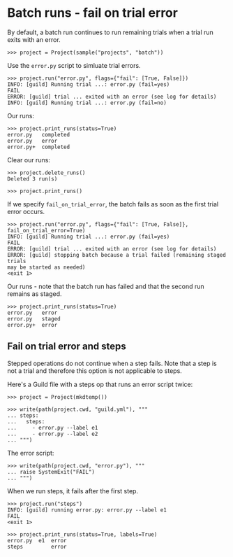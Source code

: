 # Batch runs - fail on trial error

By default, a batch run continues to run remaining trials when a trial
run exits with an error.

    >>> project = Project(sample("projects", "batch"))

Use the `error.py` script to simluate trial errors.

    >>> project.run("error.py", flags={"fail": [True, False]})
    INFO: [guild] Running trial ...: error.py (fail=yes)
    FAIL
    ERROR: [guild] trial ... exited with an error (see log for details)
    INFO: [guild] Running trial ...: error.py (fail=no)

Our runs:

    >>> project.print_runs(status=True)
    error.py   completed
    error.py   error
    error.py+  completed

Clear our runs:

    >>> project.delete_runs()
    Deleted 3 run(s)

    >>> project.print_runs()

If we specify `fail_on_trial_error`, the batch fails as soon as the
first trial error occurs.

    >>> project.run("error.py", flags={"fail": [True, False]}, fail_on_trial_error=True)
    INFO: [guild] Running trial ...: error.py (fail=yes)
    FAIL
    ERROR: [guild] trial ... exited with an error (see log for details)
    ERROR: [guild] stopping batch because a trial failed (remaining staged trials
    may be started as needed)
    <exit 1>

Our runs - note that the batch run has failed and that the second run
remains as staged.

    >>> project.print_runs(status=True)
    error.py   error
    error.py   staged
    error.py+  error

## Fail on trial error and steps

Stepped operations do not continue when a step fails. Note that a step
is not a trial and therefore this option is not applicable to steps.

Here's a Guild file with a steps op that runs an error script twice:

    >>> project = Project(mkdtemp())

    >>> write(path(project.cwd, "guild.yml"), """
    ... steps:
    ...   steps:
    ...     - error.py --label e1
    ...     - error.py --label e2
    ... """)

The error script:

    >>> write(path(project.cwd, "error.py"), """
    ... raise SystemExit("FAIL")
    ... """)

When we run steps, it fails after the first step.

    >>> project.run("steps")
    INFO: [guild] running error.py: error.py --label e1
    FAIL
    <exit 1>

    >>> project.print_runs(status=True, labels=True)
    error.py  e1  error
    steps         error
